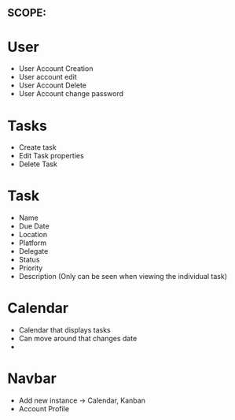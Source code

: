 ## SCOPE:

# User
- User Account Creation
- User account edit
- User Account Delete
- User Account change password

# Tasks
- Create task
- Edit Task properties
- Delete Task

# Task
- Name
- Due Date
- Location
- Platform
- Delegate
- Status
- Priority
- Description (Only can be seen when viewing the individual task)

# Calendar
- Calendar that displays tasks
- Can move around that changes date
- 

# Navbar
- Add new instance -> Calendar, Kanban
- Account Profile


